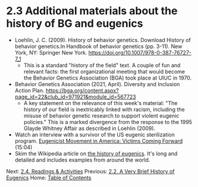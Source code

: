 # 2.3 Additional materials about the history of BG and eugenics

- Loehlin, J. C. (2009). History of behavior genetics.  Download History of behavior genetics.In Handbook of behavior genetics (pp. 3-11). New York, NY: Springer New York. https://doi.org/10.1007/978-0-387-76727-7_1
	- This is a standard "history of the field" text. A couple of fun and relevant facts: the first organizational meeting that would become the Behavior Genetics Association (BGA) took place at UIUC in 1970.
- Behavior Genetics Association (2021, April). Diversity and Inclusion Action Plan. https://bga.org/content.aspx?page_id=22&club_id=971921&module_id=567723
	- A key statement on the relevance of this week's material: "The history of our field is inextricably linked with racism, including the misuse of behavior genetic research to support violent eugenic policies." This is a marked divergence from the response to the 1995 Glayde Whitney Affair as described in Loehlin (2009).
- Watch an interview with a survivor of the US eugenic sterilization program. [Eugenicist Movement in America: Victims Coming Forward](https://youtu.be/Nshj9rCTPdE) (15:04)
- Skim the Wikipedia article on [the history of eugenics](https://en.wikipedia.org/wiki/History_of_eugenics). It's long and detailed and includes examples from around the world.

Next: [2.4. Readings & Activities](2.4_readings_and_activities.md)
Previous: [2.2. A Very Brief History of Eugenics](2.2_a_very_brief_history_of_eugenics.md)
Home: [Table of Contents](../table_of_contents.md)
